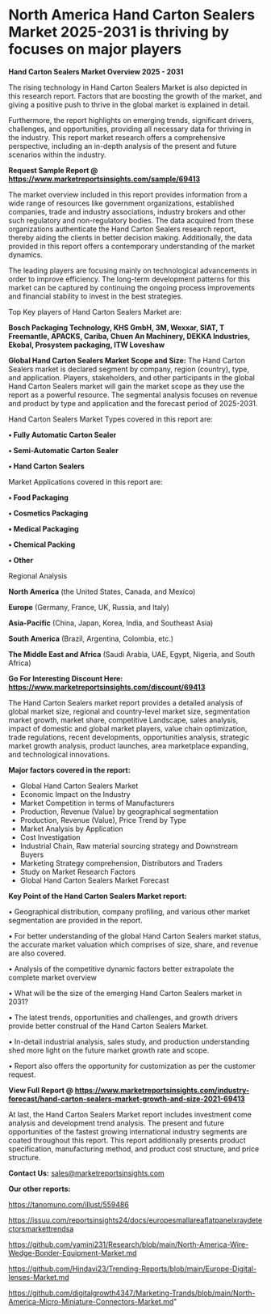 # North America Hand Carton Sealers Market 2025-2031 is thriving by focuses on major players

<Strong> Hand Carton Sealers Market Overview 2025 - 2031</strong>

The rising technology in Hand Carton Sealers Market is also depicted in this research report. Factors that are boosting the growth of the market, and giving a positive push to thrive in the global market is explained in detail.

Furthermore, the report highlights on emerging trends, significant drivers, challenges, and opportunities, providing all necessary data for thriving in the industry. This report market research offers a comprehensive perspective, including an in-depth analysis of the present and future scenarios within the industry.

<strong>Request Sample Report @ <a href=https://www.marketreportsinsights.com/sample/69413>https://www.marketreportsinsights.com/sample/69413</a></strong>

The market overview included in this report provides information from a wide range of resources like government organizations, established companies, trade and industry associations, industry brokers and other such regulatory and non-regulatory bodies. The data acquired from these organizations authenticate the Hand Carton Sealers research report, thereby aiding the clients in better decision making. Additionally, the data provided in this report offers a contemporary understanding of the market dynamics.

The leading players are focusing mainly on technological advancements in order to improve efficiency. The long-term development patterns for this market can be captured by continuing the ongoing process improvements and financial stability to invest in the best strategies.

Top Key players of Hand Carton Sealers Market are:

<strong>Bosch Packaging Technology, KHS GmbH, 3M, Wexxar, SIAT, T Freemantle, APACKS, Cariba, Chuen An Machinery, DEKKA Industries, Ekobal, Prosystem packaging, ITW Loveshaw</strong>

<strong><b>Global Hand Carton Sealers Market Scope and Size:</b></strong>
The Hand Carton Sealers market is declared segment by company, region (country), type, and application. Players, stakeholders, and other participants in the global Hand Carton Sealers market will gain the market scope as they use the report as a powerful resource. The segmental analysis focuses on revenue and product by type and application and the forecast period of 2025-2031.

Hand Carton Sealers Market Types covered in this report are:

<strong>• Fully Automatic Carton Sealer

• Semi-Automatic Carton Sealer

• Hand Carton Sealers</strong>

Market Applications covered in this report are:

<strong>• Food Packaging

• Cosmetics Packaging

• Medical Packaging

• Chemical Packing

• Other</strong> 

Regional Analysis

<strong>North America</strong> (the United States, Canada, and Mexico)

<strong>Europe</strong> (Germany, France, UK, Russia, and Italy)

<strong>Asia-Pacific</strong> (China, Japan, Korea, India, and Southeast Asia)

<strong>South America</strong> (Brazil, Argentina, Colombia, etc.)

<strong>The Middle East and Africa</strong> (Saudi Arabia, UAE, Egypt, Nigeria, and South Africa)

<strong>Go For Interesting Discount Here: <a href=https://www.marketreportsinsights.com/discount/69413>https://www.marketreportsinsights.com/discount/69413</a></strong>

The Hand Carton Sealers market report provides a detailed analysis of global market size, regional and country-level market size, segmentation market growth, market share, competitive Landscape, sales analysis, impact of domestic and global market players, value chain optimization, trade regulations, recent developments, opportunities analysis, strategic market growth analysis, product launches, area marketplace expanding, and technological innovations.

<strong><b>Major factors covered in the report:</b></strong>
<ul>
  <li>Global Hand Carton Sealers Market </li>
  <li>Economic Impact on the Industry</li>
  <li>Market Competition in terms of Manufacturers</li>
  <li>Production, Revenue (Value) by geographical segmentation</li>
  <li>Production, Revenue (Value), Price Trend by Type</li>
  <li>Market Analysis by Application</li>
  <li>Cost Investigation</li>
  <li>Industrial Chain, Raw material sourcing strategy and Downstream Buyers</li>
  <li>Marketing Strategy comprehension, Distributors and Traders</li>
  <li>Study on Market Research Factors</li>
  <li>Global Hand Carton Sealers Market Forecast</li>
</ul>

<strong><b>Key Point of the Hand Carton Sealers Market report:</b></strong>

• Geographical distribution, company profiling, and various other market segmentation are provided in the report.

• For better understanding of the global Hand Carton Sealers market status, the accurate market valuation which comprises of size, share, and revenue are also covered.

• Analysis of the competitive dynamic factors better extrapolate the complete market overview

• What will be the size of the emerging Hand Carton Sealers market in 2031?

• The latest trends, opportunities and challenges, and growth drivers provide better construal of the Hand Carton Sealers Market.

• In-detail industrial analysis, sales study, and production understanding shed more light on the future market growth rate and scope.

• Report also offers the opportunity for customization as per the customer request.

<strong><b>View Full Report @ <a href=https://www.marketreportsinsights.com/industry-forecast/hand-carton-sealers-market-growth-and-size-2021-69413>https://www.marketreportsinsights.com/industry-forecast/hand-carton-sealers-market-growth-and-size-2021-69413</a></b></strong>


At last, the Hand Carton Sealers Market report includes investment come analysis and development trend analysis. The present and future opportunities of the fastest growing international industry segments are coated throughout this report. This report additionally presents product specification, manufacturing method, and product cost structure, and price structure.

<strong>Contact Us:</strong>
sales@marketreportsinsights.com

<strong>Our other reports:</strong>

<a href=https://tanomuno.com/illust/559486>https://tanomuno.com/illust/559486</a>

<a href=https://issuu.com/reportsinsights24/docs/europesmallareaflatpanelxraydetectorsmarkettrendsa>https://issuu.com/reportsinsights24/docs/europesmallareaflatpanelxraydetectorsmarkettrendsa</a>

<a href=https://github.com/yamini231/Research/blob/main/North-America-Wire-Wedge-Bonder-Equipment-Market.md>https://github.com/yamini231/Research/blob/main/North-America-Wire-Wedge-Bonder-Equipment-Market.md</a>

<a href=https://github.com/Hindavi23/Trending-Reports/blob/main/Europe-Digital-lenses-Market.md>https://github.com/Hindavi23/Trending-Reports/blob/main/Europe-Digital-lenses-Market.md</a>

<a href=https://github.com/digitalgrowth4347/Marketing-Trands/blob/main/North-America-Micro-Miniature-Connectors-Market.md>https://github.com/digitalgrowth4347/Marketing-Trands/blob/main/North-America-Micro-Miniature-Connectors-Market.md</a>"
